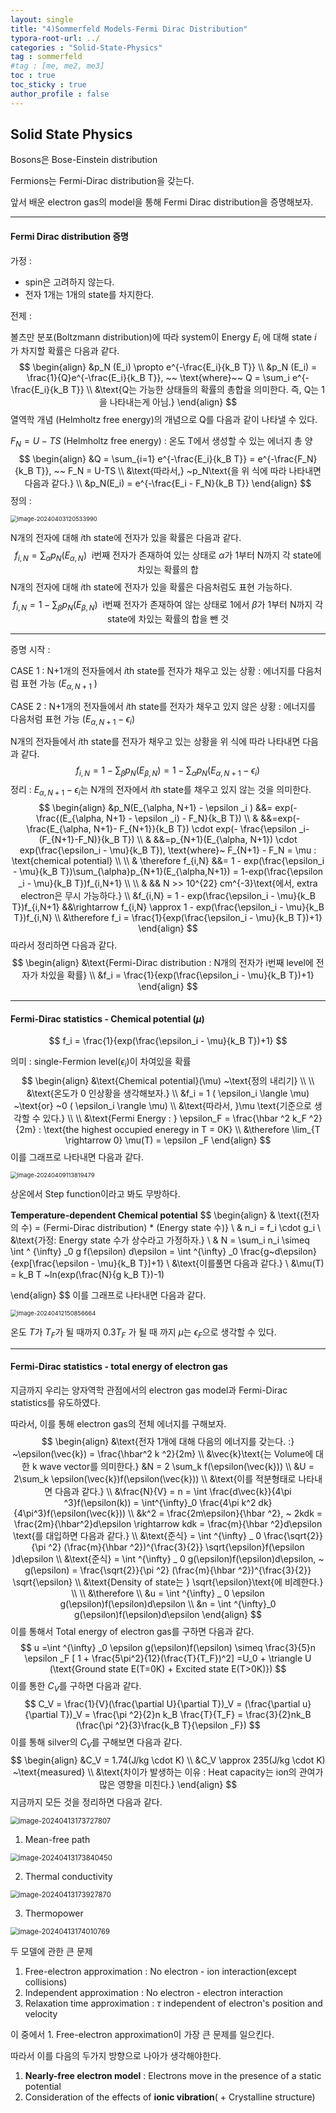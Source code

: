 ```yaml
---
layout: single
title: "4)Sommerfeld Models-Fermi Dirac Distribution"
typora-root-url: ../
categories : "Solid-State-Physics"
tag : sommerfeld
#tag : [me, me2, me3]
toc : true
toc_sticky : true
author_profile : false
---
```

## Solid State Physics

Bosons은 Bose-Einstein distribution

Fermions는 Fermi-Dirac distribution을 갖는다.



앞서 배운 electron gas의 model을 통해 Fermi Dirac distribution을 증명해보자.

---

#### Fermi Dirac distribution 증명

가정 : 

- spin은 고려하지 않는다.
- 전자 1개는 1개의 state를 차지한다.

전제 : 

볼츠만 분포(Boltzmann distribution)에 따라 system이 Energy $E_i$ 에 대해 state $i$ 가 차지할 확률은 다음과 같다.
$$
\begin{align}
&p_N (E_i) \propto e^{-\frac{E_i}{k_B T}}
\\
&p_N (E_i) = \frac{1}{Q}e^{-\frac{E_i}{k_B T}}, ~~ \text{where}~~ Q = \sum_i e^{- \frac{E_i}{k_B T}}
\\
&\text{Q는 가능한 상태들의 확률의 총합을 의미한다. 즉, Q는 1을 나타내는게 아님.}
\end{align}
$$
열역학 개념 (Helmholtz free energy)의 개념으로 Q를 다음과 같이 나타낼 수 있다.

$F_N = U - TS$ (Helmholtz free energy) : 온도 T에서 생성할 수 있는 에너지 총 양
$$
\begin{align}
&Q = \sum_{i=1} e^{-\frac{E_i}{k_B T}} = e^{-\frac{F_N}{k_B T}}, ~~ F_N = U-TS 
\\
&\text{따라서,} ~p_N\text{을 위 식에 따라 나타내면 다음과 같다.}
\\
&p_N(E_i) = e^{-\frac{E_i - F_N}{k_B T}}
\end{align}
$$
정의 : 

<img src="/images/4. Sommerfeld moldes-Fermi Dirac distribution/image-20240403120533990.png" alt="image-20240403120533990" style="zoom:67%;" />

N개의 전자에 대해 $i$th state에 전자가 있을 확률은 다음과 같다.
$$
f_{i,N} = \sum_{\alpha} p_N(E_{\alpha, N}) ~~ \text{i번째 전자가 존재하여 있는  상태로 } \alpha\text{가 1부터 N까지 각 state에 차있는 확률의 합}
$$
N개의 전자에 대해 $i$th state에 전자가 있을 확률은 다음처럼도 표현 가능하다.
$$
f_{i,N} = 1 - \sum_{\beta} p_N(E_{\beta, N}) ~~ \text{i번째 전자가 존재하여 않는  상태로 1에서 } \beta\text{가 1부터 N까지 각 state에 차있는 확률의 합을 뺀 것}
$$

---

증명 시작 :  

CASE 1 : N+1개의 전자들에서 $i$th state를 전자가 채우고 있는 상황 : 에너지를 다음처럼 표현 가능 ($E_{\alpha, N+1}$ )

CASE 2 : N+1개의 전자들에서 $i$th state를 전자가 채우고 있지 않은 상황 : 에너지를 다음처럼 표현 가능 ($E_{\alpha, N+1} - \epsilon_i$)



N개의 전자들에서 $i$th state를 전자가 채우고 있는 상황을 위 식에 따라 나타내면 다음과 같다.
$$
f_{i, N} = 1 - \sum_{\beta} p_N(E_{\beta, N}) = 1 - \sum_{\alpha}p_N(E_{\alpha,N+1}- \epsilon_i)
$$
정리 : $E_{\alpha, N+1} - \epsilon_i$는  N개의 전자에서 $i$th state를 채우고 있지 않는 것을 의미한다.
$$
\begin{align}
&p_N(E_{\alpha, N+1} - \epsilon _i ) &&= exp(- \frac{(E_{\alpha, N+1} - \epsilon _i) - F_N}{k_B T})
\\
& &&=exp(- \frac{E_{\alpha, N+1}- F_{N+1}}{k_B T}) \cdot exp(- \frac{\epsilon _i- (F_{N+1}-F_N)}{k_B T})
\\
& &&=p_{N+1}(E_{\alpha, N+1}) \cdot exp(\frac{\epsilon_i - \mu}{k_B T}), \text{where}~ F_{N+1} - F_N = \mu  : \text{chemical potential}
\\
\\
& \therefore f_{i,N} &&= 1 - exp(\frac{\epsilon_i - \mu}{k_B T})\sum_{\alpha}p_{N+1}(E_{\alpha,N+1}) = 1-exp(\frac{\epsilon _i - \mu}{k_B T})f_{i,N+1}
\\
\\
& && N >> 10^{22} cm^{-3}\text{에서, extra electron은 무시 가능하다.}
\\
&f_{i,N} = 1 - exp(\frac{\epsilon_i - \mu}{k_B T})f_{i,N+1} &&\rightarrow f_{i,N} \approx 1 - exp(\frac{\epsilon_i - \mu}{k_B T})f_{i,N}
\\
&\therefore f_i = \frac{1}{exp(\frac{\epsilon_i - \mu}{k_B T})+1}
\end{align}
$$
따라서 정리하면 다음과 같다.
$$
\begin{align}
&\text{Fermi-Dirac distribution : N개의 전자가 i번째 level에 전자가 차있을 확률}
\\
&f_i = \frac{1}{exp(\frac{\epsilon_i - \mu}{k_B T})+1}
\end{align}
$$

---

#### Fermi-Dirac statistics - Chemical potential ($\mu$)

$$
f_i = \frac{1}{exp(\frac{\epsilon_i - \mu}{k_B T})+1}
$$

의미 : single-Fermion level($\epsilon_i$)이 차여있을 확률
$$
\begin{align}
&\text{Chemical potential}(\mu) ~\text{정의 내리기}
\\
\\
&\text{온도가 0 인상황을 생각해보자.}
\\
&f_i = 1 ( \epsilon_i \langle \mu) ~\text{or} ~0  ( \epsilon_i \rangle \mu)
\\
&\text{따라서, }\mu \text{기준으로 생각할 수 있다.}
\\
\\
&\text{Fermi Energy : } \epsilon_F = \frac{\hbar ^2 k_F ^2}{2m} : \text{the highest occupied eneregy in T = 0K}
\\
&\therefore \lim_{T \rightarrow 0} \mu(T) = \epsilon _F
\end{align}
$$
이를 그래프로 나타내면 다음과 같다.

<img src="/images/4. Sommerfeld moldes-Fermi Dirac distribution/image-20240409113819479.png" alt="image-20240409113819479" style="zoom:67%;" />

상온에서 Step function이라고 봐도 무방하다. 

**Temperature-dependent Chemical potential**
$$
\begin{align}
& \text{(전자의 수) = (Fermi-Dirac distribution) * (Energy state 수)} 
\\
& n_i = f_i \cdot g_i
\\
&\text{가정: Energy state 수가 상수라고 가정하자.}
\\
& N = \sum_i n_i \simeq \int ^ {\infty} _0 g f(\epsilon) d\epsilon = \int ^{\infty} _0 \frac{g~d\epsilon}{exp[\frac{\epsilon - \mu}{k_B T}]+1}
\\
&\text{이를풀면 다음과 같다.}
\\
&\mu(T) = k_B T ~ln(exp(\frac{N}{g k_B T})-1) 

\end{align}
$$
이를 그래프로 나타내면 다음과 같다.

<img src="/images/4. Sommerfeld moldes-Fermi Dirac distribution/image-20240412150856664.png" alt="image-20240412150856664" style="zoom:67%;" />

온도 $T$가 $T_F$가 될 때까지 0.3$T_F$ 가 될 때 까지 $\mu$는 $\epsilon_F$으로 생각할 수 있다. 

---

#### Fermi-Dirac statistics - total energy of electron gas

지금까지 우리는 양자역학 관점에서의 electron gas model과 Fermi-Dirac statistics를 유도하였다.

따라서, 이를 통해 electron gas의 전체 에너지를 구해보자.
$$
\begin{align}
&\text{전자 1개에 대해 다음의 에너지를 갖는다. :} ~\epsilon(\vec{k})  = \frac{\hbar^2 k ^2}{2m}
\\
&\vec{k}\text{는 Volume에 대한 k wave vector를 의미한다.}
&N  = 2 \sum_k f(\epsilon(\vec{k}))
\\
&U = 2\sum_k \epsilon(\vec{k})f(\epsilon(\vec{k}))
\\
&\text{이를 적분형태로 나타내면 다음과 같다.}
\\
&\frac{N}{V} = n = \int \frac{d\vec{k}}{4\pi ^3}f(\epsilon(k)) = \int^{\infty}_0 \frac{4\pi k^2 dk}{4\pi^3}f(\epsilon(\vec{k}))
\\
&k^2 = \frac{2m\epsilon}{\hbar ^2}, ~ 2kdk = \frac{2m}{\hbar^2}d\epsilon \rightarrow kdk = \frac{m}{\hbar ^2}d\epsilon \text{를 대입하면 다음과 같다.}
\\
&\text{준식} = \int ^{\infty} _ 0 \frac{\sqrt{2}}{\pi ^2} (\frac{m}{\hbar ^2})^{\frac{3}{2}} \sqrt{\epsilon}f(\epsilon )d\epsilon
\\
&\text{준식} = \int ^{\infty} _ 0 g(\epsilon)f(\epsilon)d\epsilon, ~ g(\epsilon) = \frac{\sqrt{2}}{\pi ^2} (\frac{m}{\hbar ^2})^{\frac{3}{2}} \sqrt{\epsilon}
\\
&\text{Density of state는 } \sqrt{\epsilon}\text{에 비례한다.}
\\
\\
&\therefore
\\
&u = \int ^{\infty} _ 0 \epsilon g(\epsilon)f(\epsilon)d\epsilon
\\
&n = \int ^{\infty}_0 g(\epsilon)f(\epsilon)d\epsilon
\end{align}
$$
이를 통해서 Total energy of electron gas를 구하면 다음과 같다.
$$
u =\int ^{\infty} _0 \epsilon g(\epsilon)f(\epsilon) \simeq \frac{3}{5}n \epsilon _F [ 1 + \frac{5\pi^2}{12}(\frac{T}{T_F})^2] =U_0 + \triangle U (\text{Ground state E(T=0K) + Excited state E(T>0K)})
$$
이를 통한 $C_V$를 구하면 다음과 같다.
$$
C_V = \frac{1}{V}(\frac{\partial U}{\partial T})_V = (\frac{\partial u}{\partial T})_V = \frac{\pi ^2}{2}n k_B \frac{T}{T_F} = \frac{3}{2}nk_B (\frac{\pi ^2}{3}\frac{k_B T}{\epsilon _F})
$$
이를 통해 silver의 $C_V$를 구해보면 다음과 같다.
$$
\begin{align}
&C_V = 1.74(J/kg \cdot K)
\\
&C_V \approx 235(J/kg \cdot K) ~\text{measured}
\\
&\text{차이가 발생하는 이유 : Heat capacity는 ion의 관여가 많은 영향을 미친다.}
\end{align}
$$
지금까지 모든 것을 정리하면 다음과 같다.

<img src="/images/4. Sommerfeld moldes-Fermi Dirac distribution/image-20240413173727807.png" alt="image-20240413173727807" style="zoom:80%;" />

1) Mean-free path

<img src="/images/4. Sommerfeld moldes-Fermi Dirac distribution/image-20240413173840450.png" alt="image-20240413173840450" style="zoom:80%;" />

2. Thermal conductivity

<img src="/images/4. Sommerfeld moldes-Fermi Dirac distribution/image-20240413173927870.png" alt="image-20240413173927870" style="zoom:80%;" />

3. Thermopower

<img src="/images/4. Sommerfeld moldes-Fermi Dirac distribution/image-20240413174010769.png" alt="image-20240413174010769" style="zoom:80%;" />

두 모델에 관한 큰 문제 

1) Free-electron approximation : No electron - ion interaction(except collisions)
2) Independent approximation : No electron - electron interaction
3) Relaxation time approximation : $\tau$ independent of electron's position and velocity



이 중에서 1. Free-electron approximation이 가장 큰 문제를 일으킨다.



따라서 이를 다음의 두가지 방향으로 나아가 생각해야한다.

1. **Nearly-free electron model** : Electrons move in the presence of a static potential
2. Consideration of the effects of **ionic vibration**( + Crystalline structure)
